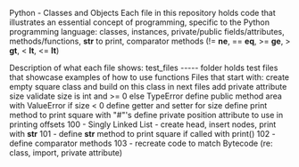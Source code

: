 Python - Classes and Objects
Each file in this repository holds code that illustrates an essential concept of programming, specific to the Python programming language: classes, instances, private/public fields/attributes, methods/functions, __str__ to print, comparator methods (!= __ne__, == __eq__, >= __ge__, > __gt__, < __lt__, <= __lt__)

Description of what each file shows:
test_files ----- folder holds test files that showcase examples of how to use functions
Files that start with:
create empty square class and build on this class in next files
add private attribute size
validate size is int and >= 0 else TypeError
define public method area with ValueError if size < 0
define getter and setter for size
define print method to print square with "#"'s
define private position attribute to use in printing offsets
100 - Singly Linked List - create head, insert nodes, print with __str__
101 - define __str__ method to print square if called with print()
102 - define comparator methods
103 - recreate code to match Bytecode (re: class, import, private attribute)
